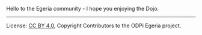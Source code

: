 <!-- SPDX-License-Identifier: CC-BY-4.0 -->
<!-- Copyright Contributors to the ODPi Egeria project 2020. -->

Hello to the Egeria community - I hope you enjoying the Dojo.

----
License: [CC BY 4.0](https://creativecommons.org/licenses/by/4.0/),
Copyright Contributors to the ODPi Egeria project.